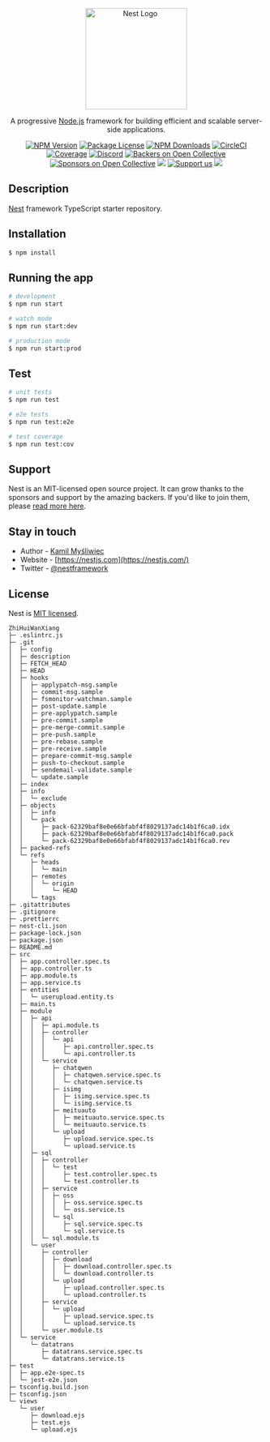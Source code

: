 <p align="center">
  <a href="http://nestjs.com/" target="blank"><img src="https://nestjs.com/img/logo-small.svg" width="200" alt="Nest Logo" /></a>
</p>

[circleci-image]: https://img.shields.io/circleci/build/github/nestjs/nest/master?token=abc123def456
[circleci-url]: https://circleci.com/gh/nestjs/nest

  <p align="center">A progressive <a href="http://nodejs.org" target="_blank">Node.js</a> framework for building efficient and scalable server-side applications.</p>
    <p align="center">
<a href="https://www.npmjs.com/~nestjscore" target="_blank"><img src="https://img.shields.io/npm/v/@nestjs/core.svg" alt="NPM Version" /></a>
<a href="https://www.npmjs.com/~nestjscore" target="_blank"><img src="https://img.shields.io/npm/l/@nestjs/core.svg" alt="Package License" /></a>
<a href="https://www.npmjs.com/~nestjscore" target="_blank"><img src="https://img.shields.io/npm/dm/@nestjs/common.svg" alt="NPM Downloads" /></a>
<a href="https://circleci.com/gh/nestjs/nest" target="_blank"><img src="https://img.shields.io/circleci/build/github/nestjs/nest/master" alt="CircleCI" /></a>
<a href="https://coveralls.io/github/nestjs/nest?branch=master" target="_blank"><img src="https://coveralls.io/repos/github/nestjs/nest/badge.svg?branch=master#9" alt="Coverage" /></a>
<a href="https://discord.gg/G7Qnnhy" target="_blank"><img src="https://img.shields.io/badge/discord-online-brightgreen.svg" alt="Discord"/></a>
<a href="https://opencollective.com/nest#backer" target="_blank"><img src="https://opencollective.com/nest/backers/badge.svg" alt="Backers on Open Collective" /></a>
<a href="https://opencollective.com/nest#sponsor" target="_blank"><img src="https://opencollective.com/nest/sponsors/badge.svg" alt="Sponsors on Open Collective" /></a>
  <a href="https://paypal.me/kamilmysliwiec" target="_blank"><img src="https://img.shields.io/badge/Donate-PayPal-ff3f59.svg"/></a>
    <a href="https://opencollective.com/nest#sponsor"  target="_blank"><img src="https://img.shields.io/badge/Support%20us-Open%20Collective-41B883.svg" alt="Support us"></a>
  <a href="https://twitter.com/nestframework" target="_blank"><img src="https://img.shields.io/twitter/follow/nestframework.svg?style=social&label=Follow"></a>
</p>
  <!--[![Backers on Open Collective](https://opencollective.com/nest/backers/badge.svg)](https://opencollective.com/nest#backer)
  [![Sponsors on Open Collective](https://opencollective.com/nest/sponsors/badge.svg)](https://opencollective.com/nest#sponsor)-->

## Description

[Nest](https://github.com/nestjs/nest) framework TypeScript starter repository.

## Installation

```bash
$ npm install
```

## Running the app

```bash
# development
$ npm run start

# watch mode
$ npm run start:dev

# production mode
$ npm run start:prod
```

## Test

```bash
# unit tests
$ npm run test

# e2e tests
$ npm run test:e2e

# test coverage
$ npm run test:cov
```

## Support

Nest is an MIT-licensed open source project. It can grow thanks to the sponsors and support by the amazing backers. If you'd like to join them, please [read more here](https://docs.nestjs.com/support).

## Stay in touch

- Author - [Kamil Myśliwiec](https://kamilmysliwiec.com)
- Website - [https://nestjs.com](https://nestjs.com/)
- Twitter - [@nestframework](https://twitter.com/nestframework)

## License

Nest is [MIT licensed](LICENSE).

```
ZhiHuiWanXiang
├─ .eslintrc.js
├─ .git
│  ├─ config
│  ├─ description
│  ├─ FETCH_HEAD
│  ├─ HEAD
│  ├─ hooks
│  │  ├─ applypatch-msg.sample
│  │  ├─ commit-msg.sample
│  │  ├─ fsmonitor-watchman.sample
│  │  ├─ post-update.sample
│  │  ├─ pre-applypatch.sample
│  │  ├─ pre-commit.sample
│  │  ├─ pre-merge-commit.sample
│  │  ├─ pre-push.sample
│  │  ├─ pre-rebase.sample
│  │  ├─ pre-receive.sample
│  │  ├─ prepare-commit-msg.sample
│  │  ├─ push-to-checkout.sample
│  │  ├─ sendemail-validate.sample
│  │  └─ update.sample
│  ├─ index
│  ├─ info
│  │  └─ exclude
│  ├─ objects
│  │  ├─ info
│  │  └─ pack
│  │     ├─ pack-62329baf8e0e66bfabf4f8029137adc14b1f6ca0.idx
│  │     ├─ pack-62329baf8e0e66bfabf4f8029137adc14b1f6ca0.pack
│  │     └─ pack-62329baf8e0e66bfabf4f8029137adc14b1f6ca0.rev
│  ├─ packed-refs
│  └─ refs
│     ├─ heads
│     │  └─ main
│     ├─ remotes
│     │  └─ origin
│     │     └─ HEAD
│     └─ tags
├─ .gitattributes
├─ .gitignore
├─ .prettierrc
├─ nest-cli.json
├─ package-lock.json
├─ package.json
├─ README.md
├─ src
│  ├─ app.controller.spec.ts
│  ├─ app.controller.ts
│  ├─ app.module.ts
│  ├─ app.service.ts
│  ├─ entities
│  │  └─ userupload.entity.ts
│  ├─ main.ts
│  ├─ module
│  │  ├─ api
│  │  │  ├─ api.module.ts
│  │  │  ├─ controller
│  │  │  │  └─ api
│  │  │  │     ├─ api.controller.spec.ts
│  │  │  │     └─ api.controller.ts
│  │  │  └─ service
│  │  │     ├─ chatqwen
│  │  │     │  ├─ chatqwen.service.spec.ts
│  │  │     │  └─ chatqwen.service.ts
│  │  │     ├─ isimg
│  │  │     │  ├─ isimg.service.spec.ts
│  │  │     │  └─ isimg.service.ts
│  │  │     ├─ meituauto
│  │  │     │  ├─ meituauto.service.spec.ts
│  │  │     │  └─ meituauto.service.ts
│  │  │     └─ upload
│  │  │        ├─ upload.service.spec.ts
│  │  │        └─ upload.service.ts
│  │  ├─ sql
│  │  │  ├─ controller
│  │  │  │  └─ test
│  │  │  │     ├─ test.controller.spec.ts
│  │  │  │     └─ test.controller.ts
│  │  │  ├─ service
│  │  │  │  ├─ oss
│  │  │  │  │  ├─ oss.service.spec.ts
│  │  │  │  │  └─ oss.service.ts
│  │  │  │  └─ sql
│  │  │  │     ├─ sql.service.spec.ts
│  │  │  │     └─ sql.service.ts
│  │  │  └─ sql.module.ts
│  │  └─ user
│  │     ├─ controller
│  │     │  ├─ download
│  │     │  │  ├─ download.controller.spec.ts
│  │     │  │  └─ download.controller.ts
│  │     │  └─ upload
│  │     │     ├─ upload.controller.spec.ts
│  │     │     └─ upload.controller.ts
│  │     ├─ service
│  │     │  └─ upload
│  │     │     ├─ upload.service.spec.ts
│  │     │     └─ upload.service.ts
│  │     └─ user.module.ts
│  └─ service
│     └─ datatrans
│        ├─ datatrans.service.spec.ts
│        └─ datatrans.service.ts
├─ test
│  ├─ app.e2e-spec.ts
│  └─ jest-e2e.json
├─ tsconfig.build.json
├─ tsconfig.json
└─ views
   └─ user
      ├─ download.ejs
      ├─ test.ejs
      └─ upload.ejs

```
